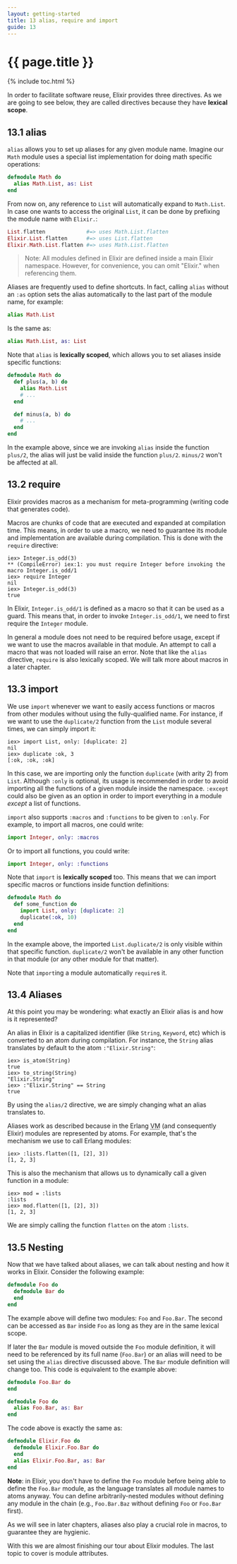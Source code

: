 ```yaml
---
layout: getting-started
title: 13 alias, require and import
guide: 13
---
```


# {{ page.title }}

{% include toc.html %}

In order to facilitate software reuse, Elixir provides three directives. As we are going to see below, they are called directives because they have **lexical scope**.

## 13.1 alias

`alias` allows you to set up aliases for any given module name. Imagine our `Math` module uses a special list implementation for doing math specific operations:

```elixir
defmodule Math do
  alias Math.List, as: List
end
```

From now on, any reference to `List` will automatically expand to `Math.List`. In case one wants to access the original `List`, it can be done by prefixing the module name with `Elixir.`:

```elixir
List.flatten             #=> uses Math.List.flatten
Elixir.List.flatten      #=> uses List.flatten
Elixir.Math.List.flatten #=> uses Math.List.flatten
```

> Note: All modules defined in Elixir are defined inside a main Elixir namespace. However, for convenience, you can omit "Elixir." when referencing them.

Aliases are frequently used to define shortcuts. In fact, calling `alias` without an `:as` option sets the alias automatically to the last part of the module name, for example:

```elixir
alias Math.List
```

Is the same as:

```elixir
alias Math.List, as: List
```

Note that `alias` is **lexically scoped**, which allows you to set aliases inside specific functions:

```elixir
defmodule Math do
  def plus(a, b) do
    alias Math.List
    # ...
  end

  def minus(a, b) do
    # ...
  end
end
```

In the example above, since we are invoking `alias` inside the function `plus/2`, the alias will just be valid inside the function `plus/2`. `minus/2` won't be affected at all.

## 13.2 require

Elixir provides macros as a mechanism for meta-programming (writing code that generates code).

Macros are chunks of code that are executed and expanded at compilation time. This means, in order to use a macro, we need to guarantee its module and implementation are available during compilation. This is done with the `require` directive:

```iex
iex> Integer.is_odd(3)
** (CompileError) iex:1: you must require Integer before invoking the macro Integer.is_odd/1
iex> require Integer
nil
iex> Integer.is_odd(3)
true
```

In Elixir, `Integer.is_odd/1` is defined as a macro so that it can be used as a guard. This means that, in order to invoke `Integer.is_odd/1`, we need to first require the `Integer` module.

In general a module does not need to be required before usage, except if we want to use the macros available in that module. An attempt to call a macro that was not loaded will raise an error. Note that like the `alias` directive, `require` is also lexically scoped. We will talk more about macros in a later chapter.

## 13.3 import

We use `import` whenever we want to easily access functions or macros from other modules without using the fully-qualified name. For instance, if we want to use the `duplicate/2` function from the `List` module several times, we can simply import it:

```iex
iex> import List, only: [duplicate: 2]
nil
iex> duplicate :ok, 3
[:ok, :ok, :ok]
```

In this case, we are importing only the function `duplicate` (with arity 2) from `List`. Although `:only` is optional, its usage is recommended in order to avoid importing all the functions of a given module inside the namespace. `:except` could also be given as an option in order to import everything in a module *except* a list of functions.

`import` also supports `:macros` and `:functions` to be given to `:only`. For example, to import all macros, one could write:

```elixir
import Integer, only: :macros
```

Or to import all functions, you could write:

```elixir
import Integer, only: :functions
```

Note that `import` is **lexically scoped** too. This means that we can import specific macros or functions inside function definitions:

```elixir
defmodule Math do
  def some_function do
    import List, only: [duplicate: 2]
    duplicate(:ok, 10)
  end
end
```

In the example above, the imported `List.duplicate/2` is only visible within that specific function. `duplicate/2` won't be available in any other function in that module (or any other module for that matter).

Note that `import`ing a module automatically `require`s it.

## 13.4 Aliases

At this point you may be wondering: what exactly an Elixir alias is and how is it represented?

An alias in Elixir is a capitalized identifier (like `String`, `Keyword`, etc) which is converted to an atom during compilation. For instance, the `String` alias translates by default to the atom `:"Elixir.String"`:

```iex
iex> is_atom(String)
true
iex> to_string(String)
"Elixir.String"
iex> :"Elixir.String" == String
true
```

By using the `alias/2` directive, we are simply changing what an alias translates to.

Aliases work as described because in the Erlang <abbr title="Virtual Machine">VM</abbr> (and consequently Elixir) modules are represented by atoms. For example, that's the mechanism we use to call Erlang modules:

```iex
iex> :lists.flatten([1, [2], 3])
[1, 2, 3]
```

This is also the mechanism that allows us to dynamically call a given function in a module:

```iex
iex> mod = :lists
:lists
iex> mod.flatten([1, [2], 3])
[1, 2, 3]
```

We are simply calling the function `flatten` on the atom `:lists`.

## 13.5 Nesting

Now that we have talked about aliases, we can talk about nesting and how it works in Elixir. Consider the following example:

```elixir
defmodule Foo do
  defmodule Bar do
  end
end
```

The example above will define two modules: `Foo` and `Foo.Bar`. The second can be accessed as `Bar` inside `Foo` as long as they are in the same lexical scope.

If later the `Bar` module is moved outside the `Foo` module definition, it will need to be referenced by its full name (`Foo.Bar`) or an alias will need to be set using the `alias` directive discussed above. The `Bar` module definition will change too. This code is equivalent to the example above:

```elixir
defmodule Foo.Bar do
end

defmodule Foo do
  alias Foo.Bar, as: Bar
end
```

The code above is exactly the same as:

```elixir
defmodule Elixir.Foo do
  defmodule Elixir.Foo.Bar do
  end
  alias Elixir.Foo.Bar, as: Bar
end
```

**Note**: in Elixir, you don't have to define the `Foo` module before being able to define the `Foo.Bar` module, as the language translates all module names to atoms anyway. You can define arbitrarily-nested modules without defining any module in the chain (e.g., `Foo.Bar.Baz` without defining `Foo` or `Foo.Bar` first).

As we will see in later chapters, aliases also play a crucial role in macros, to guarantee they are hygienic.

With this we are almost finishing our tour about Elixir modules. The last topic to cover is module attributes.
